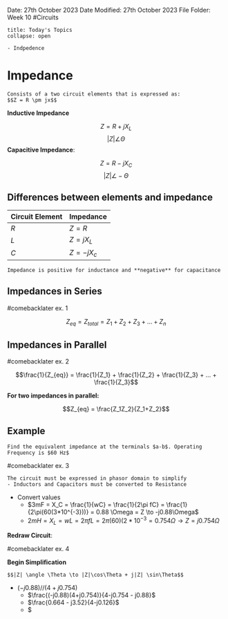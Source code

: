 Date: 27th October 2023
Date Modified: 27th October 2023
File Folder: Week 10
#Circuits

```ad-abstract
title: Today's Topics
collapse: open

- Indpedence

```

# Impedance

```ad-summary
Consists of a two circuit elements that is expressed as:
$$Z = R \pm jx$$
```

**Inductive Impedance**

$$Z = R + jX_L$$
$$|Z| \angle \Theta$$
**Capacitive Impedance**:

$$Z = R-jX_C$$
$$|Z| \angle -\Theta$$

## Differences between elements and impedance

| Circuit Element | Impedance  |
| --------------- | ---------- |
| $R$             | $Z = R$    |
| $L$             | $Z = jX_L$ |
| $C$             | $Z=-jX_c$           |

```ad-note
Impedance is positive for inductance and **negative** for capacitance
```

## Impedances in Series

#comebacklater ex. 1

$$Z_{eq} = Z_{total} = Z_1 + Z_2 + Z_3 + ... + Z_n$$

## Impedances in Parallel

#comebacklater ex. 2

$$\frac{1}{Z_{eq}} = \frac{1}{Z_1} + \frac{1}{Z_2} + \frac{1}{Z_3} + ... + \frac{1}{Z_3}$$

**For two impedances in parallel:**

$$Z_{eq} = \frac{Z_1Z_2}{Z_1+Z_2}$$

## Example

```ad-question
Find the equivalent impedance at the terminals $a-b$. Operating Frequency is $60 Hz$
```

#comebacklater ex. 3

```ad-warning
The circuit must be expressed in phasor domain to simplify
- Inductors and Capacitors must be converted to Resistance
```

- Convert values
	- $3mF = X_C = \frac{1}{wC} = \frac{1}{2\pi fC} = \frac{1}{2\pi(60(3*10^{-3}))} = 0.88 \Omega = Z \to -j0.88\Omega$
	- $2mH = X_L = wL = 2\pi fL = 2 \pi (60)(2*10^{-3} = 0.754 \Omega \to Z = j0.754 \Omega$

**Redraw Circuit**:

#comebacklater ex. 4

**Begin Simplification**

```ad-note
$$|Z| \angle \Theta \to |Z|\cos\Theta + j|Z| \sin\Theta$$
```

- $(-j0.88) // (4+j0.754)$
	- $\frac{(-j0.88)(4+j0.754)}{4-j0.754 - j0.88}$
	- $\frac{0.664 - j3.52}{4-j0.126}$
	- $


